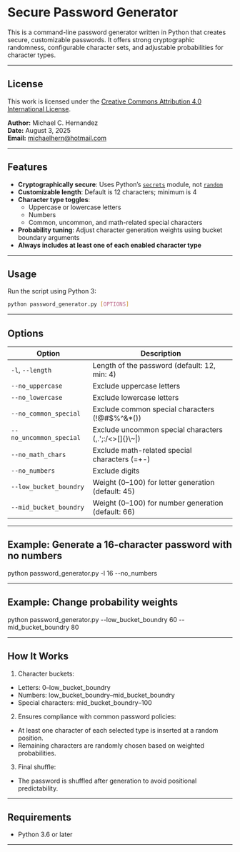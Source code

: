 # Secure Password Generator

This is a command-line password generator written in Python that creates secure, customizable passwords.  It offers strong cryptographic randomness, configurable character sets, and adjustable probabilities for character types.

---

## License

This work is licensed under the [Creative Commons Attribution 4.0 International License](http://creativecommons.org/licenses/by/4.0/).

**Author:** Michael C. Hernandez  
**Date:** August 3, 2025  
**Email:** michaelhern@hotmail.com

---

## Features

- **Cryptographically secure**: Uses Python’s [`secrets`](https://docs.python.org/3/library/secrets.html) module, not [`random`](https://docs.python.org/3/library/random.html)
- **Customizable length**: Default is 12 characters; minimum is 4
- **Character type toggles**:
  - Uppercase or lowercase letters
  - Numbers
  - Common, uncommon, and math-related special characters
- **Probability tuning**: Adjust character generation weights using bucket boundary arguments
- **Always includes at least one of each enabled character type**

---

## Usage

Run the script using Python 3:

```bash
python password_generator.py [OPTIONS]
```

---

## Options

| Option                  | Description                                               |
| ----------------------- | --------------------------------------------------------- |
| `-l`, `--length`        | Length of the password (default: 12, min: 4)              |
| `--no_uppercase`        | Exclude uppercase letters                                 |
| `--no_lowercase`        | Exclude lowercase letters                                 |
| `--no_common_special`   | Exclude common special characters (!@#$%^&*())          |
| `--no_uncommon_special` | Exclude uncommon special characters (,.';:/&lt;&gt;[]{}&#92;&#126;&#124;) |
| `--no_math_chars`       | Exclude math-related special characters (=+-)           |
| `--no_numbers`          | Exclude digits                                            |
| `--low_bucket_boundry`  | Weight (0–100) for letter generation (default: 45)        |
| `--mid_bucket_boundry`  | Weight (0–100) for number generation (default: 66)        |

---

## Example: Generate a 16-character password with no numbers

python password_generator.py -l 16 --no_numbers

---

## Example: Change probability weights

python password_generator.py --low_bucket_boundry 60 --mid_bucket_boundry 80

---

## How It Works

1. Character buckets:

  * Letters: 0–low_bucket_boundry
  * Numbers: low_bucket_boundry–mid_bucket_boundry
  * Special characters: mid_bucket_boundry–100

2. Ensures compliance with common password policies:

  * At least one character of each selected type is inserted at a random position.
  * Remaining characters are randomly chosen based on weighted probabilities.

3. Final shuffle:

  * The password is shuffled after generation to avoid positional predictability.

---

## Requirements

  * Python 3.6 or later

---